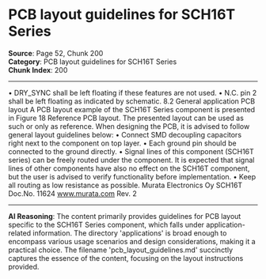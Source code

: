 # PCB layout guidelines for SCH16T Series

**Source**: Page 52, Chunk 200  
**Category**: PCB layout guidelines for SCH16T Series  
**Chunk Index**: 200

---

• DRY_SYNC shall be left floating if these features are not used.
• N.C. pin 2 shall be left floating as indicated by schematic.
8.2 General application PCB layout
A PCB layout example of the SCH16T Series component is presented in Figure 18 Reference PCB
layout. The presented layout can be used as such or only as reference. When designing the PCB, it is
advised to follow general layout guidelines below:
• Connect SMD decoupling capacitors right next to the component on top layer.
• Each ground pin should be connected to the ground directly.
• Signal lines of this component (SCH16T series) can be freely routed under the component. It is
expected that signal lines of other components have also no effect on the SCH16T component,
but the user is advised to verify functionality before implementation.
• Keep all routing as low resistance as possible.
Murata Electronics Oy SCH16T Doc.No. 11624
www.murata.com Rev. 2

---

**AI Reasoning**: The content primarily provides guidelines for PCB layout specific to the SCH16T Series component, which falls under application-related information. The directory 'applications' is broad enough to encompass various usage scenarios and design considerations, making it a practical choice. The filename 'pcb_layout_guidelines.md' succinctly captures the essence of the content, focusing on the layout instructions provided.
